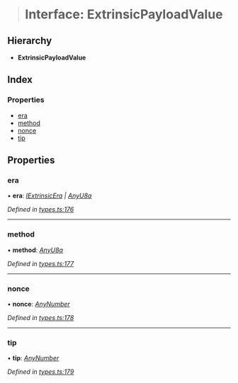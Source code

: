 > # Interface: ExtrinsicPayloadValue

## Hierarchy

* **ExtrinsicPayloadValue**

## Index

### Properties

* [era](_types_.extrinsicpayloadvalue.md#era)
* [method](_types_.extrinsicpayloadvalue.md#method)
* [nonce](_types_.extrinsicpayloadvalue.md#nonce)
* [tip](_types_.extrinsicpayloadvalue.md#tip)

## Properties

###  era

• **era**: *[IExtrinsicEra](_types_.iextrinsicera.md) | [AnyU8a](../modules/_types_.md#anyu8a)*

*Defined in [types.ts:176](https://github.com/polkadot-js/api/blob/19c3e4b/packages/types/src/types.ts#L176)*

___

###  method

• **method**: *[AnyU8a](../modules/_types_.md#anyu8a)*

*Defined in [types.ts:177](https://github.com/polkadot-js/api/blob/19c3e4b/packages/types/src/types.ts#L177)*

___

###  nonce

• **nonce**: *[AnyNumber](../modules/_types_.md#anynumber)*

*Defined in [types.ts:178](https://github.com/polkadot-js/api/blob/19c3e4b/packages/types/src/types.ts#L178)*

___

###  tip

• **tip**: *[AnyNumber](../modules/_types_.md#anynumber)*

*Defined in [types.ts:179](https://github.com/polkadot-js/api/blob/19c3e4b/packages/types/src/types.ts#L179)*